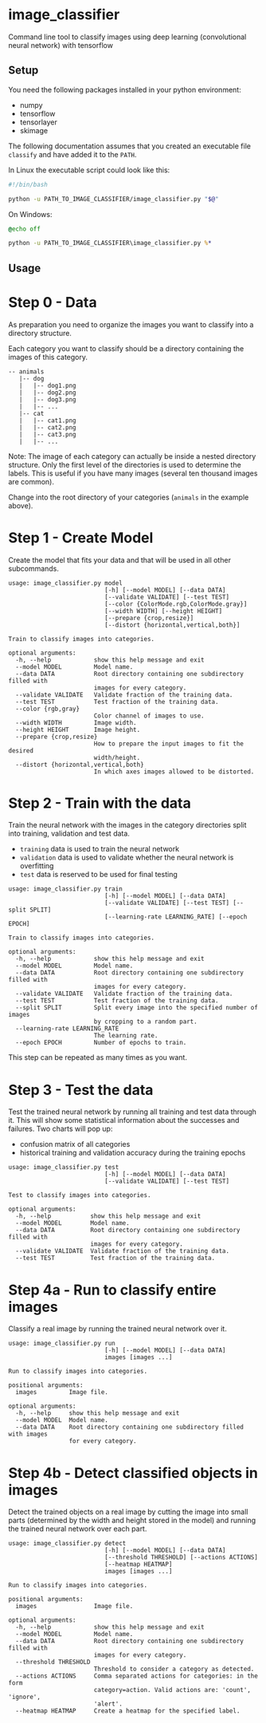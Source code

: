 # image_classifier
Command line tool to classify images using deep learning (convolutional neural network) with tensorflow

## Setup

You need the following packages installed in your python environment:

* numpy
* tensorflow
* tensorlayer
* skimage

The following documentation assumes that you created an executable file `classify` and have added it to the `PATH`.
 
In Linux the executable script could look like this: 
```bash
#!/bin/bash

python -u PATH_TO_IMAGE_CLASSIFIER/image_classifier.py "$@"
```

On Windows:
```bat
@echo off

python -u PATH_TO_IMAGE_CLASSIFIER\image_classifier.py %*
```


## Usage
 
# Step 0 - Data

As preparation you need to organize the images you want to classify into a directory structure.

Each category you want to classify should be a directory containing the images of this category.

```
-- animals
   |-- dog
   |   |-- dog1.png
   |   |-- dog2.png
   |   |-- dog3.png
   |   |-- ...
   |-- cat
   |   |-- cat1.png
   |   |-- cat2.png
   |   |-- cat3.png
   |   |-- ...
```

Note: The image of each category can actually be inside a nested directory structure.
Only the first level of the directories is used to determine the labels.
This is useful if you have many images (several ten thousand images are common). 

Change into the root directory of your categories (`animals` in the example above).

# Step 1 - Create Model

Create the model that fits your data and that will be used in all other subcommands.

```
usage: image_classifier.py model
                           [-h] [--model MODEL] [--data DATA]
                           [--validate VALIDATE] [--test TEST]
                           [--color {ColorMode.rgb,ColorMode.gray}]
                           [--width WIDTH] [--height HEIGHT]
                           [--prepare {crop,resize}]
                           [--distort {horizontal,vertical,both}]

Train to classify images into categories.

optional arguments:
  -h, --help            show this help message and exit
  --model MODEL         Model name.
  --data DATA           Root directory containing one subdirectory filled with
                        images for every category.
  --validate VALIDATE   Validate fraction of the training data.
  --test TEST           Test fraction of the training data.
  --color {rgb,gray}
                        Color channel of images to use.
  --width WIDTH         Image width.
  --height HEIGHT       Image height.
  --prepare {crop,resize}
                        How to prepare the input images to fit the desired
                        width/height.
  --distort {horizontal,vertical,both}
                        In which axes images allowed to be distorted.
```

# Step 2 - Train with the data

Train the neural network with the images in the category directories
split into training, validation and test data.
- `training` data is used to train the neural network
- `validation` data is used to validate whether the neural network is overfitting 
- `test` data is reserved to be used for final testing

```
usage: image_classifier.py train
                           [-h] [--model MODEL] [--data DATA]
                           [--validate VALIDATE] [--test TEST] [--split SPLIT]
                           [--learning-rate LEARNING_RATE] [--epoch EPOCH]

Train to classify images into categories.

optional arguments:
  -h, --help            show this help message and exit
  --model MODEL         Model name.
  --data DATA           Root directory containing one subdirectory filled with
                        images for every category.
  --validate VALIDATE   Validate fraction of the training data.
  --test TEST           Test fraction of the training data.
  --split SPLIT         Split every image into the specified number of images
                        by cropping to a random part.
  --learning-rate LEARNING_RATE
                        The learning rate.
  --epoch EPOCH         Number of epochs to train.
```

This step can be repeated as many times as you want.


# Step 3 - Test the data

Test the trained neural network by running all training and test data through it.
This will show some statistical information about the successes and failures.
Two charts will pop up:
- confusion matrix of all categories
- historical training and validation accuracy during the training epochs

```
usage: image_classifier.py test
                           [-h] [--model MODEL] [--data DATA]
                           [--validate VALIDATE] [--test TEST]

Test to classify images into categories.

optional arguments:
  -h, --help           show this help message and exit
  --model MODEL        Model name.
  --data DATA          Root directory containing one subdirectory filled with
                       images for every category.
  --validate VALIDATE  Validate fraction of the training data.
  --test TEST          Test fraction of the training data.
```


# Step 4a - Run to classify entire images

Classify a real image by running the trained neural network over it.

```
usage: image_classifier.py run
                           [-h] [--model MODEL] [--data DATA]
                           images [images ...]

Run to classify images into categories.

positional arguments:
  images         Image file.

optional arguments:
  -h, --help     show this help message and exit
  --model MODEL  Model name.
  --data DATA    Root directory containing one subdirectory filled with images
                 for every category.
```


# Step 4b - Detect classified objects in images

Detect the trained objects on a real image by cutting the image into
small parts (determined by the width and height stored in the model)
and running the trained neural network over each part.

```
usage: image_classifier.py detect
                           [-h] [--model MODEL] [--data DATA]
                           [--threshold THRESHOLD] [--actions ACTIONS]
                           [--heatmap HEATMAP]
                           images [images ...]

Run to classify images into categories.

positional arguments:
  images                Image file.

optional arguments:
  -h, --help            show this help message and exit
  --model MODEL         Model name.
  --data DATA           Root directory containing one subdirectory filled with
                        images for every category.
  --threshold THRESHOLD
                        Threshold to consider a category as detected.
  --actions ACTIONS     Comma separated actions for categories: in the form
                        category=action. Valid actions are: 'count', 'ignore',
                        'alert'.
  --heatmap HEATMAP     Create a heatmap for the specified label.
```
